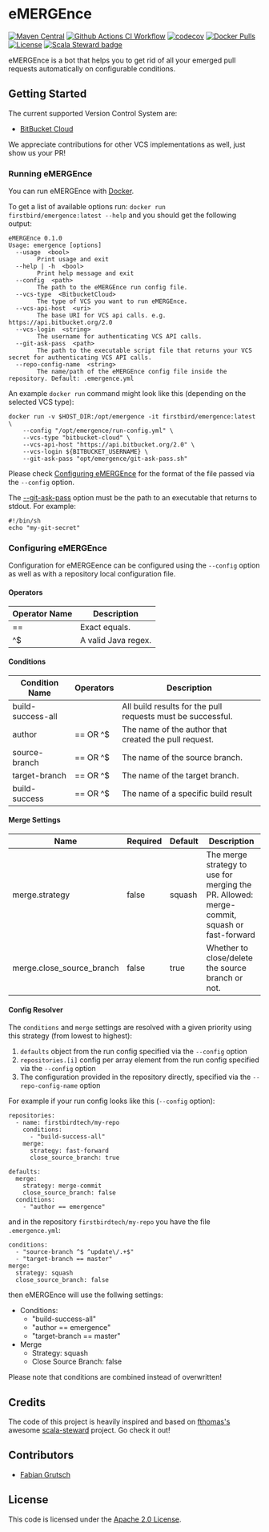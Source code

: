 # eMERGEnce

[![Maven Central](https://img.shields.io/maven-central/v/com.firstbird.emergence/core_2.13.svg?label=Maven%20Central)](https://search.maven.org/search?q=g:%22com.firstbird.emergence%22%20AND%20a:%22core_2.13%22)
[![Github Actions CI Workflow](https://github.com/firstbirdtech/emergence/workflows/CI/badge.svg)](https://github.com/firstbirdtech/emergence/workflows/CI/badge.svg)
[![codecov](https://codecov.io/gh/firstbirdtech/emergence/branch/master/graph/badge.svg?token=mTUZsPVuXK)](https://codecov.io/gh/firstbirdtech/emergence)
[![Docker Pulls](https://img.shields.io/docker/pulls/firstbird/emergence.svg)](https://img.shields.io/docker/pulls/firstbird/emergence.svg)
[![License](https://img.shields.io/badge/License-Apache%202.0-blue.svg)](https://opensource.org/licenses/Apache-2.0)
[![Scala Steward badge](https://img.shields.io/badge/Scala_Steward-helping-blue.svg?style=flat&logo=data:image/png;base64,iVBORw0KGgoAAAANSUhEUgAAAA4AAAAQCAMAAAARSr4IAAAAVFBMVEUAAACHjojlOy5NWlrKzcYRKjGFjIbp293YycuLa3pYY2LSqql4f3pCUFTgSjNodYRmcXUsPD/NTTbjRS+2jomhgnzNc223cGvZS0HaSD0XLjbaSjElhIr+AAAAAXRSTlMAQObYZgAAAHlJREFUCNdNyosOwyAIhWHAQS1Vt7a77/3fcxxdmv0xwmckutAR1nkm4ggbyEcg/wWmlGLDAA3oL50xi6fk5ffZ3E2E3QfZDCcCN2YtbEWZt+Drc6u6rlqv7Uk0LdKqqr5rk2UCRXOk0vmQKGfc94nOJyQjouF9H/wCc9gECEYfONoAAAAASUVORK5CYII=)](https://scala-steward.org)

eMERGEnce is a bot that helps you to get rid of all your emerged pull requests automatically on configurable conditions.

## Getting Started

The current supported Version Control System are:

* [BitBucket Cloud](https://bitbucket.org/product)

We appreciate contributions for other VCS implementations as well, just show us your PR!

### Running eMERGEnce

You can run eMERGEnce with [Docker](https://www.docker.com/).

To get a list of available options run: `docker run firstbird/emergence:latest --help` and you should get the following output:

```
eMERGEnce 0.1.0
Usage: emergence [options]
  --usage  <bool>
        Print usage and exit
  --help | -h  <bool>
        Print help message and exit
  --config  <path>
        The path to the eMERGEnce run config file.
  --vcs-type  <BitbucketCloud>
        The type of VCS you want to run eMERGEnce.
  --vcs-api-host  <uri>
        The base URI for VCS api calls. e.g. https://api.bitbucket.org/2.0
  --vcs-login  <string>
        The username for authenticating VCS API calls.
  --git-ask-pass  <path>
        The path to the executable script file that returns your VCS secret for authenticating VCS API calls.
  --repo-config-name  <string>
        The name/path of the eMERGEnce config file inside the repository. Default: .emergence.yml
```

An example `docker run` command might look like this (depending on the selected VCS type):

```
docker run -v $HOST_DIR:/opt/emergence -it firstbird/emergence:latest \
    --config "/opt/emergence/run-config.yml" \
    --vcs-type "bitbucket-cloud" \
    --vcs-api-host "https://api.bitbucket.org/2.0" \
    --vcs-login ${BITBUCKET_USERNAME} \ 
    --git-ask-pass "opt/emergence/git-ask-pass.sh"
```

Please check [Configuring eMERGEnce](#configuring-emergence) for the format of the file passed via the `--config` option.

The [--git-ask-pass](https://git-scm.com/docs/gitcredentials) option must be the path to an executable that returns to stdout. For example:

```
#!/bin/sh
echo "my-git-secret"
```

### Configuring eMERGEnce

Configuration for eMERGEence can be configured using the `--config` option as well as with a repository local configuration file.

#### Operators

| Operator Name | Description         |
|---------------|---------------------|
| ==            | Exact equals.       |
| ^$            | A valid Java regex. |

#### Conditions

| Condition Name    | Operators | Description                                                 |
|-------------------|-----------|-------------------------------------------------------------|
| build-success-all |           | All build results for the pull requests must be successful. |
| author            | == OR ^$  | The name of the author that created the pull request.       |
| source-branch     | == OR ^$  | The name of the source branch.                              |
| target-branch     | == OR ^$  | The name of the target branch.                              |
| build-success     | == OR ^$  | The name of a specific build result                         |

#### Merge Settings

| Name                      | Required | Default | Description                                                                                 |
|---------------------------|----------|---------|---------------------------------------------------------------------------------------------|
| merge.strategy            | false    | squash  | The merge strategy to use for merging the PR. Allowed: merge-commit, squash or fast-forward |
| merge.close_source_branch | false    | true    | Whether to close/delete the source branch or not.                                           |


#### Config Resolver

The `conditions` and `merge` settings are resolved with a given priority using this strategy (from lowest to highest):

1. `defaults` object from the run config specified via the `--config` option
2. `repositories.[i]` config per array element from the run config specified via the `--config` option
3. The configuration provided in the repository directly, specified via the `--repo-config-name` option

For example if your run config looks like this (`--config` option):

```
repositories:
  - name: firstbirdtech/my-repo
    conditions:
      - "build-success-all"
    merge:
      strategy: fast-forward
      close_source_branch: true

defaults:
  merge:
    strategy: merge-commit
    close_source_branch: false
  conditions:
    - "author == emergence"
```

and in the repository `firstbirdtech/my-repo` you have the file `.emergence.yml`:

```
conditions:
  - "source-branch ^$ ^update\/.+$"
  - "target-branch == master"
merge:
  strategy: squash
  close_source_branch: false
```

then eMERGEnce will use the follwing settings:

* Conditions:
    *  "build-success-all"
    *  "author == emergence"
    *  "target-branch == master"
* Merge
    * Strategy: squash
    * Close Source Branch: false

Please note that conditions are combined instead of overwritten!

## Credits

The code of this project is heavily inspired and based on [fthomas's](https://github.com/fthomas) awesome [scala-steward](https://github.com/scala-steward-org/scala-steward) project. Go check it out!

## Contributors

* [Fabian Grutsch](https://github.com/fgrutsch)

## License

This code is licensed under the [Apache 2.0 License](https://www.apache.org/licenses/LICENSE-2.0.txt).